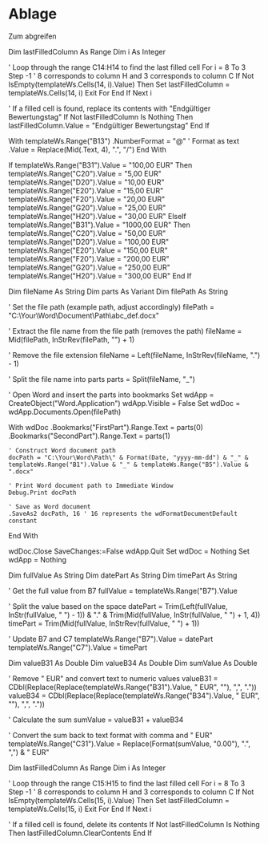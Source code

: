 # Ablage
Zum abgreifen



Dim lastFilledColumn As Range
Dim i As Integer

' Loop through the range C14:H14 to find the last filled cell
For i = 8 To 3 Step -1 ' 8 corresponds to column H and 3 corresponds to column C
    If Not IsEmpty(templateWs.Cells(14, i).Value) Then
        Set lastFilledColumn = templateWs.Cells(14, i)
        Exit For
    End If
Next i

' If a filled cell is found, replace its contents with "Endgültiger Bewertungstag"
If Not lastFilledColumn Is Nothing Then
    lastFilledColumn.Value = "Endgültiger Bewertungstag"
End If








With templateWs.Range("B13")
    .NumberFormat = "@" ' Format as text
    .Value = Replace(Mid(.Text, 4), ".", "/")
End With






If templateWs.Range("B31").Value = "100,00 EUR" Then
    templateWs.Range("C20").Value = "5,00 EUR"
    templateWs.Range("D20").Value = "10,00 EUR"
    templateWs.Range("E20").Value = "15,00 EUR"
    templateWs.Range("F20").Value = "20,00 EUR"
    templateWs.Range("G20").Value = "25,00 EUR"
    templateWs.Range("H20").Value = "30,00 EUR"
ElseIf templateWs.Range("B31").Value = "1000,00 EUR" Then
    templateWs.Range("C20").Value = "50,00 EUR"
    templateWs.Range("D20").Value = "100,00 EUR"
    templateWs.Range("E20").Value = "150,00 EUR"
    templateWs.Range("F20").Value = "200,00 EUR"
    templateWs.Range("G20").Value = "250,00 EUR"
    templateWs.Range("H20").Value = "300,00 EUR"
End If











Dim fileName As String
Dim parts As Variant
Dim filePath As String

' Set the file path (example path, adjust accordingly)
filePath = "C:\Your\Word\Document\Path\abc_def.docx"

' Extract the file name from the file path (removes the path)
fileName = Mid(filePath, InStrRev(filePath, "\") + 1)

' Remove the file extension
fileName = Left(fileName, InStrRev(fileName, ".") - 1)

' Split the file name into parts
parts = Split(fileName, "_")

' Open Word and insert the parts into bookmarks
Set wdApp = CreateObject("Word.Application")
wdApp.Visible = False
Set wdDoc = wdApp.Documents.Open(filePath)

With wdDoc
    .Bookmarks("FirstPart").Range.Text = parts(0)
    .Bookmarks("SecondPart").Range.Text = parts(1)

    ' Construct Word document path
    docPath = "C:\Your\Word\Path\" & Format(Date, "yyyy-mm-dd") & "_" & templateWs.Range("B1").Value & "_" & templateWs.Range("B5").Value & ".docx"

    ' Print Word document path to Immediate Window
    Debug.Print docPath

    ' Save as Word document
    .SaveAs2 docPath, 16 ' 16 represents the wdFormatDocumentDefault constant
End With

wdDoc.Close SaveChanges:=False
wdApp.Quit
Set wdDoc = Nothing
Set wdApp = Nothing








Dim fullValue As String
Dim datePart As String
Dim timePart As String

' Get the full value from B7
fullValue = templateWs.Range("B7").Value

' Split the value based on the space
datePart = Trim(Left(fullValue, InStr(fullValue, " ") - 1)) & "." & Trim(Mid(fullValue, InStr(fullValue, " ") + 1, 4))
timePart = Trim(Mid(fullValue, InStrRev(fullValue, " ") + 1))

' Update B7 and C7
templateWs.Range("B7").Value = datePart
templateWs.Range("C7").Value = timePart






Dim valueB31 As Double
Dim valueB34 As Double
Dim sumValue As Double

' Remove " EUR" and convert text to numeric values
valueB31 = CDbl(Replace(Replace(templateWs.Range("B31").Value, " EUR", ""), ",", "."))
valueB34 = CDbl(Replace(Replace(templateWs.Range("B34").Value, " EUR", ""), ",", "."))

' Calculate the sum
sumValue = valueB31 + valueB34

' Convert the sum back to text format with comma and " EUR"
templateWs.Range("C31").Value = Replace(Format(sumValue, "0.00"), ".", ",") & " EUR"







Dim lastFilledColumn As Range
Dim i As Integer

' Loop through the range C15:H15 to find the last filled cell
For i = 8 To 3 Step -1 ' 8 corresponds to column H and 3 corresponds to column C
    If Not IsEmpty(templateWs.Cells(15, i).Value) Then
        Set lastFilledColumn = templateWs.Cells(15, i)
        Exit For
    End If
Next i

' If a filled cell is found, delete its contents
If Not lastFilledColumn Is Nothing Then
    lastFilledColumn.ClearContents
End If
